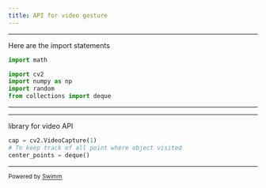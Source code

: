 ```yaml
---
title: API for video gesture
---
```

<SwmSnippet path="/write_in_air.py" line="1">

---

Here are the import statements

```python
import math

import cv2
import numpy as np
import random
from collections import deque
```

---

</SwmSnippet>

<SwmSnippet path="/write_in_air.py" line="8">

---

library for video API

```python
cap = cv2.VideoCapture(1)
# To keep track of all point where object visited
center_points = deque()
```

---

</SwmSnippet>

<SwmMeta version="3.0.0" repo-id="Z2l0aHViJTNBJTNBb2JqZWN0LXRyYWNraW5nJTNBJTNBc3ZpdmVrMTk5Nw==" repo-name="object-tracking"><sup>Powered by [Swimm](https://app.swimm.io/)</sup></SwmMeta>
